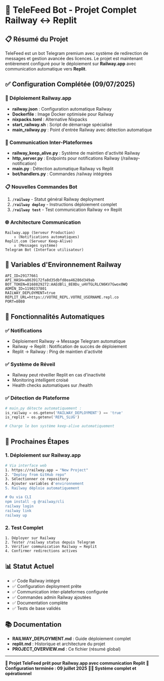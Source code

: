# 🚀 TeleFeed Bot - Projet Complet Railway ↔ Replit

## 📋 Résumé du Projet

TeleFeed est un bot Telegram premium avec système de redirection de messages et gestion avancée des licences. Le projet est maintenant entièrement configuré pour le déploiement sur **Railway.app** avec communication automatique vers **Replit**.

## ✅ Configuration Complétée (09/07/2025)

### 🚂 Déploiement Railway.app

- **railway.json** : Configuration automatique Railway
- **Dockerfile** : Image Docker optimisée pour Railway  
- **nixpacks.toml** : Alternative Nixpacks
- **start_railway.sh** : Script de démarrage spécialisé
- **main_railway.py** : Point d'entrée Railway avec détection automatique

### 🔄 Communication Inter-Plateformes

- **railway_keep_alive.py** : Système de maintien d'activité Railway
- **http_server.py** : Endpoints pour notifications Railway (/railway-notification)
- **main.py** : Détection automatique Railway vs Replit
- **bot/handlers.py** : Commandes /railway intégrées

### 📋 Nouvelles Commandes Bot

1. **`/railway`** - Statut général Railway deployment
2. **`/railway deploy`** - Instructions déploiement complet
3. **`/railway test`** - Test communication Railway ↔ Replit

### 🌐 Architecture Communication

```
Railway.app (Serveur Production)
    ↕️ (Notifications automatiques)
Replit.com (Serveur Keep-Alive)
    ↕️ (Messages système)
Telegram Bot (Interface utilisateur)
```

## 📝 Variables d'Environnement Railway

```env
API_ID=29177661
API_HASH=a8639172fa8d35dbfd8ea46286d349ab
BOT_TOKEN=8168829272:AAEdBli_8E0Du_uHVTGLRLCN6KV7Gwox0WQ
ADMIN_ID=1190237801
RAILWAY_DEPLOYMENT=true
REPLIT_URL=https://VOTRE_REPL.VOTRE_USERNAME.repl.co
PORT=8080
```

## 🔧 Fonctionnalités Automatiques

### ✅ Notifications
- Déploiement Railway → Message Telegram automatique
- Railway → Replit : Notification de succès de déploiement
- Replit → Railway : Ping de maintien d'activité

### ✅ Système de Réveil
- Railway peut réveiller Replit en cas d'inactivité
- Monitoring intelligent croisé
- Health checks automatiques sur /health

### ✅ Détection de Plateforme
```python
# main.py détecte automatiquement :
is_railway = os.getenv('RAILWAY_DEPLOYMENT') == 'true'
is_replit = os.getenv('REPL_SLUG') 

# Charge le bon système keep-alive automatiquement
```

## 🎯 Prochaines Étapes

### 1. Déploiement sur Railway.app

```bash
# Via interface web
1. https://railway.app → "New Project"
2. "Deploy from GitHub repo" 
3. Sélectionner ce repository
4. Ajouter variables d'environnement
5. Railway déploie automatiquement

# Ou via CLI
npm install -g @railway/cli
railway login
railway link
railway up
```

### 2. Test Complet

```
1. Déployer sur Railway
2. Tester /railway status depuis Telegram
3. Vérifier communication Railway ↔ Replit
4. Confirmer redirections actives
```

## 📊 Statut Actuel

- ✅ Code Railway intégré
- ✅ Configuration deployment prête
- ✅ Communication inter-plateformes configurée
- ✅ Commandes admin Railway ajoutées
- ✅ Documentation complète
- ✅ Tests de base validés

## 📚 Documentation

- **RAILWAY_DEPLOYMENT.md** : Guide déploiement complet
- **replit.md** : Historique et architecture du projet
- **PROJECT_OVERVIEW.md** : Ce fichier (résumé global)

---

**🚂 Projet TeleFeed prêt pour Railway.app avec communication Replit**
**📅 Configuration terminée : 09 juillet 2025**
**👨‍💻 Système complet et opérationnel**